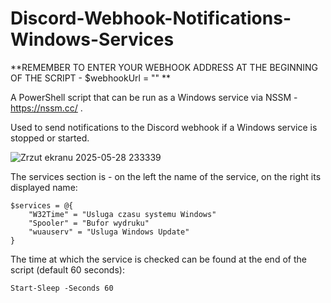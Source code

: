 # Discord-Webhook-Notifications-Windows-Services

**REMEMBER TO ENTER YOUR WEBHOOK ADDRESS AT THE BEGINNING OF THE SCRIPT - $webhookUrl = "" **

A PowerShell script that can be run as a Windows service via NSSM - https://nssm.cc/ .

Used to send notifications to the Discord webhook if a Windows service is stopped or started.

![Zrzut ekranu 2025-05-28 233339](https://github.com/user-attachments/assets/49bd14d0-033b-4cfb-af81-4141746d8f77)

The services section is - on the left the name of the service, on the right its displayed name:

    $services = @{
        "W32Time" = "Usluga czasu systemu Windows"
        "Spooler" = "Bufor wydruku"
        "wuauserv" = "Usluga Windows Update"
    }

The time at which the service is checked can be found at the end of the script (default 60 seconds):

    Start-Sleep -Seconds 60
